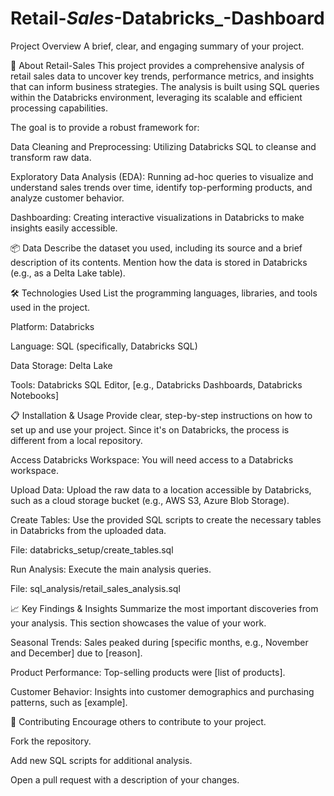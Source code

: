 # Retail-_Sales_-Databricks_-Dashboard
 Project Overview
A brief, clear, and engaging summary of your project.

🚀 About Retail-Sales
This project provides a comprehensive analysis of retail sales data to uncover key trends, performance metrics, and insights that can inform business strategies. The analysis is built using SQL queries within the Databricks environment, leveraging its scalable and efficient processing capabilities.

The goal is to provide a robust framework for:

Data Cleaning and Preprocessing: Utilizing Databricks SQL to cleanse and transform raw data.

Exploratory Data Analysis (EDA): Running ad-hoc queries to visualize and understand sales trends over time, identify top-performing products, and analyze customer behavior.

Dashboarding: Creating interactive visualizations in Databricks to make insights easily accessible.

📦 Data
Describe the dataset you used, including its source and a brief description of its contents. Mention how the data is stored in Databricks (e.g., as a Delta Lake table).

🛠️ Technologies Used
List the programming languages, libraries, and tools used in the project.

Platform: Databricks

Language: SQL (specifically, Databricks SQL)

Data Storage: Delta Lake

Tools: Databricks SQL Editor, [e.g., Databricks Dashboards, Databricks Notebooks]

📋 Installation & Usage
Provide clear, step-by-step instructions on how to set up and use your project. Since it's on Databricks, the process is different from a local repository.

Access Databricks Workspace: You will need access to a Databricks workspace.

Upload Data: Upload the raw data to a location accessible by Databricks, such as a cloud storage bucket (e.g., AWS S3, Azure Blob Storage).

Create Tables: Use the provided SQL scripts to create the necessary tables in Databricks from the uploaded data.

File: databricks_setup/create_tables.sql

Run Analysis: Execute the main analysis queries.

File: sql_analysis/retail_sales_analysis.sql

📈 Key Findings & Insights
Summarize the most important discoveries from your analysis. This section showcases the value of your work.

Seasonal Trends: Sales peaked during [specific months, e.g., November and December] due to [reason].

Product Performance: Top-selling products were [list of products].

Customer Behavior: Insights into customer demographics and purchasing patterns, such as [example].

🤝 Contributing
Encourage others to contribute to your project.

Fork the repository.

Add new SQL scripts for additional analysis.

Open a pull request with a description of your changes.

